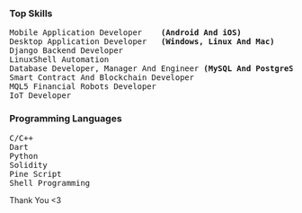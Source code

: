 <h3>Top Skills</h3>
<pre>
Mobile Application Developer    <b>(Android And iOS)</b>
Desktop Application Developer   <b>(Windows, Linux And Mac)</b>
Django Backend Developer
LinuxShell Automation
Database Developer, Manager And Engineer <b>(MySQL And PostgreSQL)</b>
Smart Contract And Blockchain Developer
MQL5 Financial Robots Developer
IoT Developer
</pre>
<h3>Programming Languages</h3>
<pre>
C/C++
Dart
Python
Solidity
Pine Script
Shell Programming
</pre>
Thank You <3
